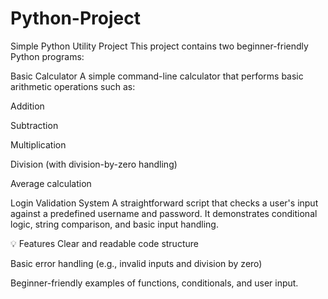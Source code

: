 # Python-Project

Simple Python Utility Project
This project contains two beginner-friendly Python programs:

Basic Calculator
A simple command-line calculator that performs basic arithmetic operations such as:

Addition

Subtraction

Multiplication

Division (with division-by-zero handling)

Average calculation

Login Validation System
A straightforward script that checks a user's input against a predefined username and password. It demonstrates conditional logic, string comparison, and basic input handling.

💡 Features
Clear and readable code structure

Basic error handling (e.g., invalid inputs and division by zero)

Beginner-friendly examples of functions, conditionals, and user input.
